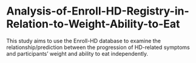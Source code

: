 # Analysis-of-Enroll-HD-Registry-in-Relation-to-Weight-Ability-to-Eat
This study aims to use the Enroll-HD database to examine the relationship/prediction between the progression of HD-related symptoms and participants’ weight and ability to eat independently.
